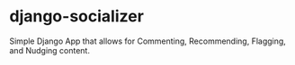 django-socializer
=================

Simple Django App that allows for Commenting, Recommending, Flagging, and Nudging content.